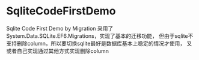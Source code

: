 # SqliteCodeFirstDemo
Sqlite Code First Demo by Migration 
采用了System.Data.SQLite.EF6.Migrations，实现了基本的迁移功能，
但由于sqlite不支持删除column，所以要切换sqlite最好是数据库基本上稳定的情况才使用，
又或者自己实现通过其他方式实现删除column
